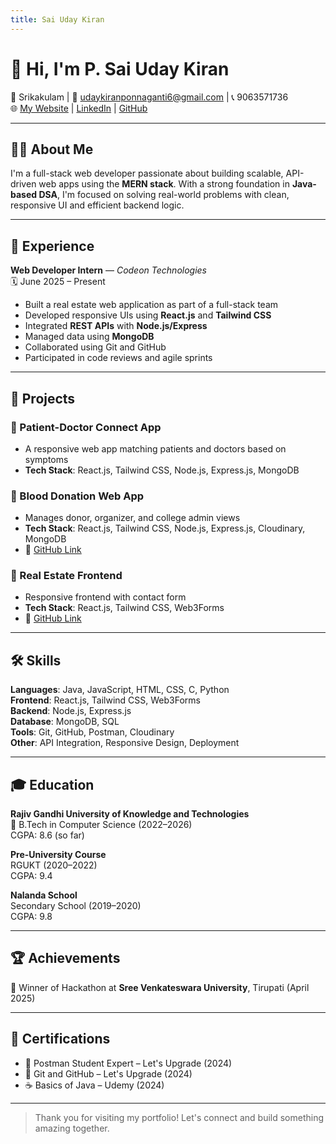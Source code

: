 ```yaml
---
title: Sai Uday Kiran 
---
```


# 👋 Hi, I'm P. Sai Uday Kiran

📍 Srikakulam | 📧 [udaykiranponnaganti6@gmail.com](mailto:udaykiranponnaganti6@gmail.com) | 📞 9063571736  
🌐 [My Website](https://myportfolio-gamma-tawny.vercel.app) | [LinkedIn](https://www.linkedin.com/in/ponnaganti-sai-uday-kiran-b2a0a7301) | [GitHub](https://github.com/udaykiran1150)

---

## 🧑‍💻 About Me

I'm a full-stack web developer passionate about building scalable, API-driven web apps using the **MERN stack**.  With a strong foundation in **Java-based DSA**, I'm focused on solving real-world problems with clean, responsive UI and efficient backend logic.

---

## 💼 Experience

**Web Developer Intern** — *Codeon Technologies*  
🗓️ June 2025 – Present  
- Built a real estate web application as part of a full-stack team  
- Developed responsive UIs using **React.js** and **Tailwind CSS**  
- Integrated **REST APIs** with **Node.js/Express**  
- Managed data using **MongoDB**  
- Collaborated using Git and GitHub  
- Participated in code reviews and agile sprints

---

## 🚀 Projects

### 🔹 Patient-Doctor Connect App
- A responsive web app matching patients and doctors based on symptoms  
- **Tech Stack**: React.js, Tailwind CSS, Node.js, Express.js, MongoDB

### 🔹 Blood Donation Web App
- Manages donor, organizer, and college admin views  
- **Tech Stack**: React.js, Tailwind CSS, Node.js, Express.js, Cloudinary, MongoDB  
- 🔗 [GitHub Link](https://github.com/udaykiran1150/BloodDonationWebapp)

### 🔹 Real Estate Frontend
- Responsive frontend with contact form  
- **Tech Stack**: React.js, Tailwind CSS, Web3Forms  
- 🔗 [GitHub Link](https://github.com/udaykiran1150/Estate)

---

## 🛠️ Skills

**Languages**: Java, JavaScript, HTML, CSS, C, Python  
**Frontend**: React.js, Tailwind CSS, Web3Forms  
**Backend**: Node.js, Express.js  
**Database**: MongoDB, SQL  
**Tools**: Git, GitHub, Postman, Cloudinary  
**Other**: API Integration, Responsive Design, Deployment

---

## 🎓 Education

**Rajiv Gandhi University of Knowledge and Technologies**  
📍 B.Tech in Computer Science (2022–2026)  
CGPA: 8.6 (so far)

**Pre-University Course**  
RGUKT (2020–2022)  
CGPA: 9.4

**Nalanda School**  
Secondary School (2019–2020)  
CGPA: 9.8

---

## 🏆 Achievements

🏅 Winner of Hackathon at **Sree Venkateswara University**, Tirupati (April 2025)

---

## 📜 Certifications

- 🧪 Postman Student Expert – Let's Upgrade (2024)  
- 🔧 Git and GitHub – Let's Upgrade (2024)  
- ☕ Basics of Java – Udemy (2024)

---

> Thank you for visiting my portfolio! Let's connect and build something amazing together.
